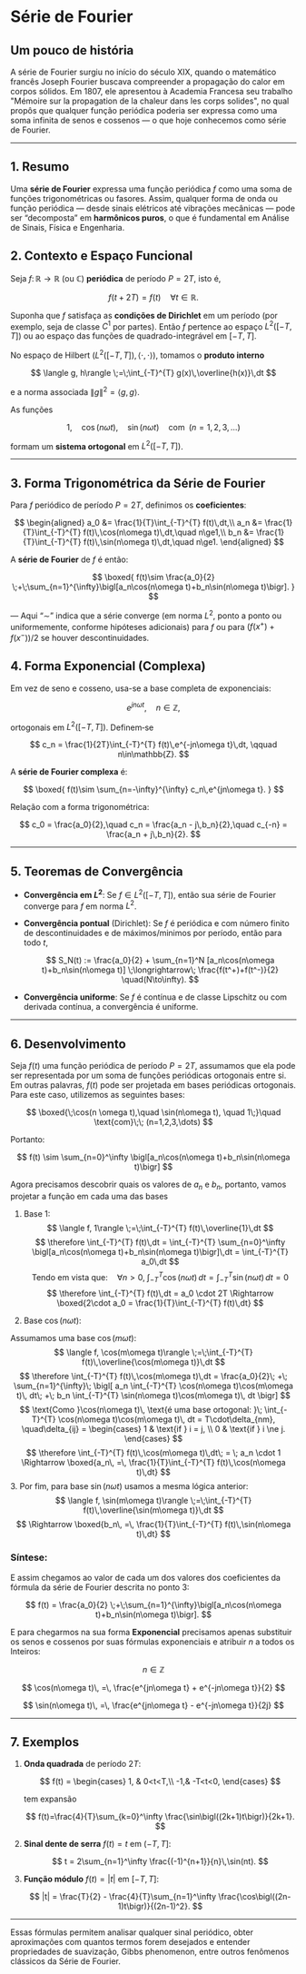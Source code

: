 # Série de Fourier

## Um pouco de história

A série de Fourier surgiu no início do século XIX, quando o matemático francês Joseph Fourier buscava compreender a propagação do calor em corpos sólidos. Em 1807, ele apresentou à Academia Francesa seu trabalho "Mémoire sur la propagation de la chaleur dans les corps solides", no qual propôs que qualquer função periódica poderia ser expressa como uma soma infinita de senos e cossenos — o que hoje conhecemos como série de Fourier. 

---

## 1. Resumo
Uma **série de Fourier** expressa uma função periódica $f$ como uma soma de funções trigonométricas ou fasores. Assim, qualquer forma de onda ou função periódica — desde sinais elétricos até vibrações mecânicas — pode ser “decomposta” em **harmônicos puros**, o que é fundamental em Análise de Sinais, Física e Engenharia.

## 2. Contexto e Espaço Funcional

Seja $f\colon \mathbb{R}\to\mathbb{R}$ (ou $\mathbb{C}$) **periódica** de período $P=2T$, isto é,

$$
f(t + 2T) = f(t)\quad\forall t\in\mathbb{R}.
$$

Suponha que $f$ satisfaça as **condições de Dirichlet** em um período (por exemplo, seja de classe $C^1$ por partes). Então $f$ pertence ao espaço $L^2([-T,T])$ ou ao espaço das funções de quadrado-integrável em $[-T,T]$.

No espaço de Hilbert $\bigl(L^2([-T,T]),\langle\cdot,\cdot\rangle\bigr)$, tomamos o **produto interno**

$$
\langle g, h\rangle \;=\;\int_{-T}^{T} g(x)\,\overline{h(x)}\,dt
$$

e a norma associada $\|g\|^2=\langle g,g\rangle$.

As funções

$$
1,\quad \cos(n \omega t),\quad \sin(n\omega t)\quad \text{com}\;\; (n=1,2,3,\dots)
$$

formam um **sistema ortogonal** em $L^2([-T,T])$.

---

## 3. Forma Trigonométrica da Série de Fourier

Para $f$ periódico de período $P=2T$, definimos os **coeficientes**:

$$
\begin{aligned}
a_0 &= \frac{1}{T}\int_{-T}^{T} f(t)\,dt,\\
a_n &= \frac{1}{T}\int_{-T}^{T} f(t)\,\cos(n\omega t)\,dt,\quad n\ge1,\\
b_n &= \frac{1}{T}\int_{-T}^{T} f(t)\,\sin(n\omega t)\,dt,\quad n\ge1.
\end{aligned}
$$

A **série de Fourier** de $f$ é então:

$$
\boxed{
f(t)\sim \frac{a_0}{2}
\;+\;\sum_{n=1}^{\infty}\bigl[a_n\cos(n\omega t)+b_n\sin(n\omega t)\bigr].
}
$$

— Aqui “$\sim$” indica que a série converge (em norma $L^2$, ponto a ponto ou uniformemente, conforme hipóteses adicionais) para $f$ ou para $\bigl(f(x^+)+f(x^-)\bigr)/2$ se houver descontinuidades.

## 4. Forma Exponencial (Complexa)

Em vez de seno e cosseno, usa-se a base completa de exponenciais:

$$
e^{jn\omega t},\quad n\in\mathbb{Z},
$$

ortogonais em $L^2([-T,T])$. Definem‑se

$$
c_n = \frac{1}{2T}\int_{-T}^{T} f(t)\,e^{-jn\omega t}\,dt,
\qquad n\in\mathbb{Z}.
$$

A **série de Fourier complexa** é:

$$
\boxed{
f(t)\sim \sum_{n=-\infty}^{\infty} c_n\,e^{jn\omega t}.
}
$$

Relação com a forma trigonométrica:

$$
c_0 = \frac{a_0}{2},\quad
c_n = \frac{a_n - j\,b_n}{2},\quad
c_{-n} = \frac{a_n + j\,b_n}{2}.
$$

---

## 5. Teoremas de Convergência

* **Convergência em $L^2$**: Se $f\in L^2([-T,T])$, então sua série de Fourier converge para $f$ em norma $L^2$.

* **Convergência pontual** (Dirichlet): Se $f$ é periódica e com número finito de descontinuidades e de máximos/minimos por período, então para todo $t$,

  $$
  S_N(t)
  := \frac{a_0}{2} + \sum_{n=1}^N [a_n\cos(n\omega t)+b_n\sin(n\omega t)]
  \;\longrightarrow\;
  \frac{f(t^+)+f(t^-)}{2}
  \quad(N\to\infty).
  $$

* **Convergência uniforme**: Se $f$ é contínua e de classe Lipschitz ou com derivada contínua, a convergência é uniforme.

---

## 6. Desenvolvimento

Seja $f(t)$ uma função periódica de período $P=2T$, assumamos que ela pode ser representada por um soma de funções periódicas ortogonais entre si. Em outras palavras, $f(t)$ pode ser projetada em bases periódicas ortogonais. Para este caso, utilizemos as seguintes bases:

$$
\boxed{\;\cos(n \omega t),\quad \sin(n\omega t), \quad 1\;}\quad \text{com}\;\; (n=1,2,3,\dots)
$$

Portanto:

$$
f(t) \sim \sum_{n=0}^\infty \bigl[a_n\cos(n\omega t)+b_n\sin(n\omega t)\bigr]
$$

Agora precisamos descobrir quais os valores de $a_n$ e $b_n$, portanto, vamos projetar a função em cada uma das bases

1. Base $1$:
$$
\langle f, 1\rangle \;=\;\int_{-T}^{T} f(t)\,\overline{1}\,dt
$$
$$
\therefore \int_{-T}^{T} f(t)\,dt = \int_{-T}^{T} \sum_{n=0}^\infty \bigl[a_n\cos(n\omega t)+b_n\sin(n\omega t)\bigr]\,dt = \int_{-T}^{T} a_0\,dt 
$$
$$
\text{Tendo em vista que:} \quad \forall n>0,\;\int_{-T}^{T} \cos(n\omega t)\,dt = \int_{-T}^{T} \sin(n\omega t)\,dt = 0
$$
$$
\therefore \int_{-T}^{T} f(t)\,dt = a_0 \cdot 2T \Rightarrow \boxed{2\cdot a_0 = \frac{1}{T}\int_{-T}^{T} f(t)\,dt}
$$

2. Base $\cos(n\omega t)$:

Assumamos uma base $\cos(m\omega t)$:
$$
\langle f, \cos(m\omega t)\rangle \;=\;\int_{-T}^{T} f(t)\,\overline{\cos(m\omega t)}\,dt
$$
$$
\therefore \int_{-T}^{T} f(t)\,\cos(m\omega t)\,dt = \frac{a_0}{2}\; +\; \sum_{n=1}^{\infty}\; \bigl[ a_n \int_{-T}^{T} \cos(n\omega t)\cos(m\omega t)\, dt\; +\; b_n \int_{-T}^{T} \sin(n\omega t)\cos(m\omega t)\, dt \bigr]
$$
$$
\text{Como }\cos(n\omega t)\, \text{é uma base ortogonal: }\; \int_{-T}^{T} \cos(n\omega t)\cos(m\omega t)\, dt = T\cdot\delta_{nm}, \quad\delta_{ij} = 
\begin{cases}
1 & \text{if } i = j, \\
0 & \text{if } i \ne j.
\end{cases}
$$
$$
\therefore \int_{-T}^{T} f(t)\,\cos(m\omega t)\,dt\; = \; a_n \cdot 1 \Rightarrow \boxed{a_n\, =\, \frac{1}{T}\int_{-T}^{T} f(t)\,\cos(n\omega t)\,dt}
$$
3. Por fim, para base $\sin(n\omega t)$ usamos a mesma lógica anterior:
$$
\langle f, \sin(m\omega t)\rangle \;=\;\int_{-T}^{T} f(t)\,\overline{\sin(m\omega t)}\,dt
$$
$$
\Rightarrow \boxed{b_n\, =\, \frac{1}{T}\int_{-T}^{T} f(t)\,\sin(n\omega t)\,dt}
$$

### Síntese:

E assim chegamos ao valor de cada um dos valores dos coeficientes da fórmula da série de Fourier descrita no ponto 3:

$$
f(t) = \frac{a_0}{2}
\;+\;\sum_{n=1}^{\infty}\bigl[a_n\cos(n\omega t)+b_n\sin(n\omega t)\bigr].
$$

E para chegarmos na sua forma **Exponencial** precisamos apenas substituir os senos e cossenos por suas fórmulas exponenciais e atribuir $n$ a todos os Inteiros:

$$
n \in \mathbb{Z}
$$

$$
\cos(n\omega t)\, =\, \frac{e^{jn\omega t} + e^{-jn\omega t}}{2} 
$$

$$
\sin(n\omega t)\, =\, \frac{e^{jn\omega t} - e^{-jn\omega t}}{2j}
$$

---

## 7. Exemplos

1. **Onda quadrada** de período $2T$:

   $$
   f(t) =
   \begin{cases}
   1, & 0<t<T,\\
   -1,& -T<t<0,
   \end{cases}
   $$

   tem expansão

   $$
   f(t)=\frac{4}{T}\sum_{k=0}^\infty \frac{\sin\bigl((2k+1)t\bigr)}{2k+1}.
   $$

2. **Sinal dente de serra** $f(t)=t$ em $(-T,T]$:

   $$
   t = 2\sum_{n=1}^\infty \frac{(-1)^{n+1}}{n}\,\sin(nt).
   $$

3. **Função módulo** $f(t)=|t|$ em $[-T,T]$:

   $$
   |t| = \frac{T}{2} - \frac{4}{T}\sum_{n=1}^\infty \frac{\cos\bigl((2n-1)t\bigr)}{(2n-1)^2}.
   $$

---

Essas fórmulas permitem analisar qualquer sinal periódico, obter aproximações com quantos termos forem desejados e entender propriedades de suavização, Gibbs phenomenon, entre outros fenômenos clássicos da Série de Fourier.
